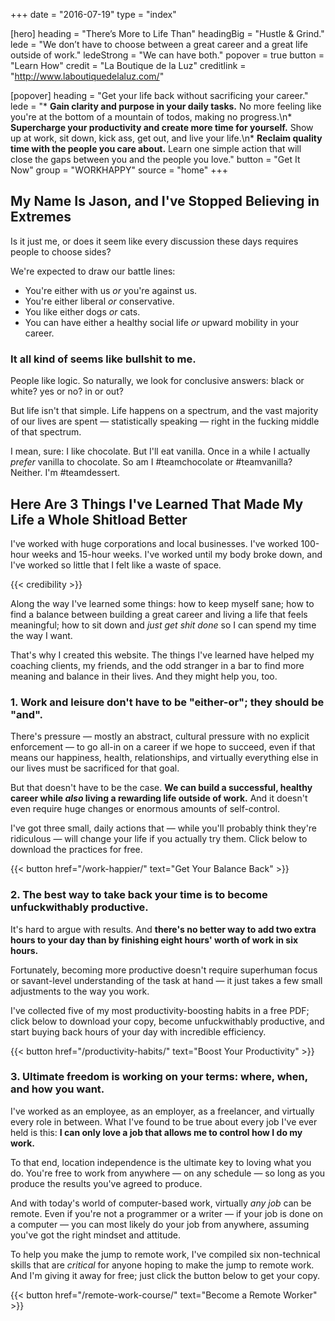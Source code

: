 +++
date = "2016-07-19"
type = "index"

[hero]
    heading = "There’s More to Life Than"
    headingBig = "Hustle & Grind."
    lede = "We don’t have to choose between a great career and a great life outside of work."
    ledeStrong = "We can have both."
    popover = true
    button = "Learn How"
    credit = "La Boutique de la Luz"
    creditlink = "http://www.laboutiquedelaluz.com/"

[popover]
    heading = "Get your life back without sacrificing your career."
    lede = "* **Gain clarity and purpose in your daily tasks.** No more feeling like you're at the bottom of a mountain of todos, making no progress.\n* **Supercharge your productivity and create more time for yourself.** Show up at work, sit down, kick ass, get out, and live your life.\n* **Reclaim quality time with the people you care about.** Learn one simple action that will close the gaps between you and the people you love."
    button = "Get It Now"
    group = "WORKHAPPY"
    source = "home"
+++
## My Name Is Jason, and I've Stopped Believing in Extremes

Is it just me, or does it seem like every discussion these days requires people to choose sides?

We're expected to draw our battle lines:

- You're either with us _or_ you're against us.
- You're either liberal _or_ conservative.
- You like either dogs _or_ cats.
- You can have either a healthy social life _or_ upward mobility in your career.

### It all kind of seems like bullshit to me.

People like logic. So naturally, we look for conclusive answers: black or white? yes or no? in or out?

But life isn't that simple. Life happens on a spectrum, and the vast majority of our lives are spent — statistically speaking — right in the fucking middle of that spectrum.

I mean, sure: I like chocolate. But I'll eat vanilla. Once in a while I actually _prefer_ vanilla to chocolate. So am I #teamchocolate or #teamvanilla? Neither. I'm #teamdessert.

## Here Are 3 Things I've Learned That Made My Life a Whole Shitload Better

I've worked with huge corporations and local businesses. I've worked 100-hour weeks and 15-hour weeks. I've worked until my body broke down, and I've worked so little that I felt like a waste of space.

{{< credibility >}}

Along the way I've learned some things: how to keep myself sane; how to find a balance between building a great career and living a life that feels meaningful; how to sit down and _just get shit done_ so I can spend my time the way I want.

That's why I created this website. The things I've learned have helped my coaching clients, my friends, and the odd stranger in a bar to find more meaning and balance in their lives. And they might help you, too.

### 1. Work and leisure don't have to be "either-or"; they should be "and".

There's pressure — mostly an abstract, cultural pressure with no explicit enforcement — to go all-in on a career if we hope to succeed, even if that means our happiness, health, relationships, and virtually everything else in our lives must be sacrificed for that goal.

But that doesn't have to be the case. **We can build a successful, healthy career while _also_ living a rewarding life outside of work.** And it doesn't even require huge changes or enormous amounts of self-control.

I've got three small, daily actions that — while you'll probably think they're ridiculous — will change your life if you actually try them. Click below to download the practices for free.

{{< button href="/work-happier/" text="Get Your Balance Back" >}}

### 2. The best way to take back your time is to become unfuckwithably productive.

It's hard to argue with results. And **there's no better way to add two extra hours to your day than by finishing eight hours' worth of work in six hours.**

Fortunately, becoming more productive doesn't require superhuman focus or savant-level understanding of the task at hand — it just takes a few small adjustments to the way you work.

I've collected five of my most productivity-boosting habits in a free PDF; click below to download your copy, become unfuckwithably productive, and start buying back hours of your day with incredible efficiency.

{{< button href="/productivity-habits/" text="Boost Your Productivity" >}}

### 3. Ultimate freedom is working on your terms: where, when, and how you want.

I've worked as an employee, as an employer, as a freelancer, and virtually every role in between. What I've found to be true about every job I've ever held is this: **I can only love a job that allows me to control how I do my work.**

To that end, location independence is the ultimate key to loving what you do. You're free to work from anywhere — on any schedule — so long as you produce the results you've agreed to produce.

And with today's world of computer-based work, virtually _any job_ can be remote. Even if you're not a programmer or a writer — if your job is done on a computer — you can most likely do your job from anywhere, assuming you've got the right mindset and attitude.

To help you make the jump to remote work, I've compiled six non-technical skills that are _critical_ for anyone hoping to make the jump to remote work. And I'm giving it away for free; just click the button below to get your copy.

{{< button href="/remote-work-course/" text="Become a Remote Worker" >}}
